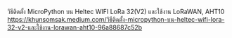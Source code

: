 วิธีติดตั้ง MicroPython บน Heltec WIFI LoRa 32(V2) และใช้งาน LoRaWAN, AHT10
https://khunsomsak.medium.com/วิธีติดตั้ง-micropython-บน-heltec-wifi-lora-32-v2-และใช้งาน-lorawan-aht10-96a88687c52b
